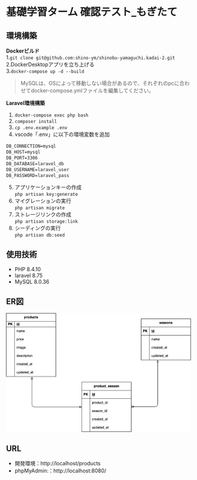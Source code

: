 # 基礎学習ターム 確認テスト_もぎたて
## 環境構築
**Dockerビルド**\
1.`git clone git@github.com:shino-ym/shinobu-yamaguchi.kadai-2.git`  
2.DockerDesktopアプリを立ち上げる\
3.`docker-compose up -d --build`
> MySQLは、OSによって移動しない場合があるので、それぞれのpcに合わせてdocker-compose.ymlファイルを編集してください。

**Laravel環境構築**
1. `docker-compose exec php bash`
2. `composer install`
3. `cp .env.example .env`
4. vscode「.env」に以下の環境変数を追加
```
DB_CONNECTION=mysql
DB_HOST=mysql
DB_PORT=3306
DB_DATABASE=laravel_db
DB_USERNAME=laravel_user
DB_PASSWORD=laravel_pass
```
5. アプリケーションキーの作成\
`php artisan key:generate`
6. マイグレーションの実行\
`php artisan migrate`
7. ストレージリンクの作成\
`php artisan storage:link`
8. シーディングの実行\
`php artisan db:seed`

## 使用技術
- PHP 8.4.10
- laravel 8.75
- MySQL 8.0.36

## ER図

![ER図](index.drawio.png)


## URL
- 開発環境：http://localhost/products
- phpMyAdmin:：http://localhost:8080/
